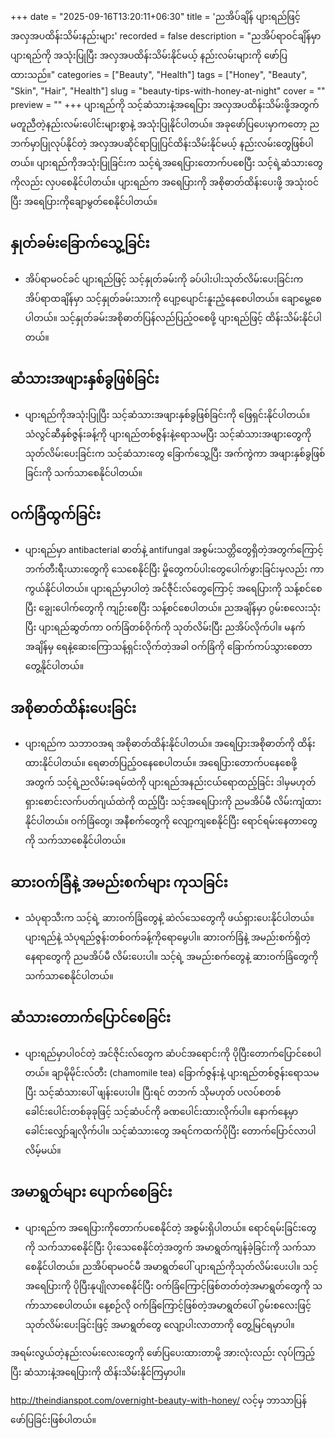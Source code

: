 +++
date = "2025-09-16T13:20:11+06:30"
title = 'ညအိပ်ချိန် ပျားရည်ဖြင့် အလှအပထိန်းသိမ်းနည်းများ'
recorded = false
description = "ညအိပ်ရာဝင်ချိန်မှာ ပျားရည်ကို အသုံးပြုပြီး အလှအပထိန်းသိမ်းနိုင်မယ့် နည်းလမ်းများကို ဖော်ပြထားသည်။"
categories = ["Beauty", "Health"]
tags = ["Honey", "Beauty", "Skin", "Hair", "Health"]
slug = "beauty-tips-with-honey-at-night"
cover = ""
preview = ""
+++
ပျားရည်ကို သင့်ဆံသားနဲ့အရေပြား အလှအပထိန်းသိမ်းဖို့အတွက် မတူညီတဲ့နည်းလမ်းပေါင်းများစွာနဲ့ အသုံးပြုနိုင်ပါတယ်။ အခုဖော်ပြပေးမှာကတော့ ညဘက်မှာပြုလုပ်နိုင်တဲ့ အလှအပဆိုင်ရာပြုပြင်ထိန်းသိမ်းနိုင်မယ့် နည်းလမ်းတွေဖြစ်ပါတယ်။ ပျားရည်ကိုအသုံးပြုခြင်းက သင့်ရဲ့အရေပြားတောက်ပစေပြီး သင့်ရဲ့ဆံသားတွေကိုလည်း လှပစေနိုင်ပါတယ်။ ပျားရည်က အရေပြားကို အစိုဓာတ်ထိန်းပေးဖို့ အသုံးဝင်ပြီး အရေပြားကိုချောမွတ်စေနိုင်ပါတယ်။

## နှုတ်ခမ်းခြောက်သွေ့ခြင်း
- အိပ်ရာမဝင်ခင် ပျားရည်ဖြင့် သင့်နှုတ်ခမ်းကို ခပ်ပါးပါးသုတ်လိမ်းပေးခြင်းက အိပ်ရာထချိန်မှာ သင့်နှုတ်ခမ်းသားကို ပျော့ပျောင်းနူးညံ့နေစေပါတယ်။ ချောမွေ့စေပါတယ်။ သင့်နှုတ်ခမ်းအစိုဓာတ်ပြန်လည်ပြည့်ဝစေဖို့ ပျားရည်ဖြင့် ထိန်းသိမ်းနိုင်ပါတယ်။

## ဆံသားအဖျားနှစ်ခွဖြစ်ခြင်း 
- ပျားရည်ကိုအသုံးပြုပြီး သင့်ဆံသားအဖျားနှစ်ခွဖြစ်ခြင်းကို ဖြေရှင်းနိုင်ပါတယ်။ သံလွင်ဆီနှစ်ဇွန်းခန့်ကို ပျားရည်တစ်ဇွန်းနဲ့ရောသမပြီး သင့်ဆံသားအဖျားတွေကို သုတ်လိမ်းပေးခြင်းက သင့်ဆံသားတွေ ခြောက်သွေ့ပြီး အက်ကွဲကာ အဖျားနှစ်ခွဖြစ်ခြင်းကို သက်သာစေနိုင်ပါတယ်။

## ဝက်ခြံထွက်ခြင်း
- ပျားရည်မှာ antibacterial ဓာတ်နဲ့ antifungal အစွမ်းသတ္တိတွေရှိတဲ့အတွက်ကြောင့် ဘက်တီးရီးယားတွေကို သေစေနိုင်ပြီး မှိုတွေကပ်ပါးတွေပေါက်ဖွားခြင်းမှလည်း ကာကွယ်နိုင်ပါတယ်။ ပျားရည်မှာပါတဲ့ အင်ဇီုင်းလ်တွေကြောင့် အရေပြားကို သန့်စင်စေပြီး ချွေးပေါက်တွေကို ကျဉ်းစေပြီး သန့်စင်စေပါတယ်။ ညအချိန်မှာ ဂွမ်းစလေးသုံးပြီး ပျားရည်ဆွတ်ကာ ဝက်ခြံတစ်ဝိုက်ကို သုတ်လိမ်းပြီး ညအိပ်လိုက်ပါ။ မနက်အချိန်မှ ရေနဲ့ဆေးကြောသန့်ရှင်းလိုက်တဲ့အခါ ဝက်ခြံကို ခြောက်ကပ်သွားစေတာတွေ့နိုင်ပါတယ်။

## အစိုဓာတ်ထိန်းပေးခြင်း
- ပျားရည်က သဘာဝအရ အစိုဓာတ်ထိန်းနိုင်ပါတယ်။ အရေပြားအစိုဓာတ်ကို ထိန်းထားနိုင်ပါတယ်။ ရေဓာတ်ပြည့်ဝနေစေပါတယ်။ အရေပြားတောက်ပနေစေဖို့အတွက် သင့်ရဲ့ညလိမ်းခရမ်ထဲကို ပျားရည်အနည်းငယ်ရောထည့်ခြင်း ဒါမှမဟုတ် ရှားစောင်းလက်ပတ်ဂျယ်ထဲကို ထည့်ပြီး သင့်အရေပြားကို ညမအိပ်မီ လိမ်းကျံထားနိုင်ပါတယ်။ ဝက်ခြံတွေ၊ အနီစက်တွေကို လျော့ကျစေနိုင်ပြီး ရောင်ရမ်းနေတာတွေကို သက်သာစေနိုင်ပါတယ်။

## ဆားဝက်ခြံနဲ့ အမည်းစက်များ ကုသခြင်း
- သံပုရာသီးက သင့်ရဲ့ ဆားဝက်ခြံတွေနဲ့ ဆဲလ်သေတွေကို ဖယ်ရှားပေးနိုင်ပါတယ်။ ပျားရည်နဲ့ သံပုရည်ဇွန်းတစ်ဝက်ခန့်ကိုရောမွေပါ။ ဆားဝက်ခြံနဲ့ အမည်းစက်ရှိတဲ့နေရာတွေကို ညမအိပ်မီ လိမ်းပေးပါ။ သင့်ရဲ့ အမည်းစက်တွေနဲ့ ဆားဝက်ခြံတွေကို သက်သာစေနိုင်ပါတယ်။

## ဆံသားတောက်ပြောင်စေခြင်း
- ပျားရည်မှာပါဝင်တဲ့ အင်ဇိုင်းလ်တွေက ဆံပင်အရောင်းကို ပိုပြီးတောက်ပြောင်စေပါတယ်။ ချာမိုမိုင်းလ်တီး (chamomile tea) ခြောက်ဇွန်းနဲ့ ပျားရည်တစ်ဇွန်းရောသမပြီး သင့်ဆံသားပေါ် ဖျန်းပေးပါ။ ပြီးရင် တဘက် သိုမဟုတ် ပလပ်စတစ်ခေါင်းပေါင်းတစ်ခုခုဖြင့် သင့်ဆံပင်ကို ခဏပေါင်းထားလိုက်ပါ။ နောက်နေ့မှာ ခေါင်းလျှော်ချလိုက်ပါ။ သင့်ဆံသားတွေ အရင်ကထက်ပိုပြီး တောက်ပြောင်လာပါလိမ့်မယ်။

## အမာရွတ်များ ပျောက်စေခြင်း
- ပျားရည်က အရေပြားကိုတောက်ပစေနိုင်တဲ့ အစွမ်းရှိပါတယ်။ ရောင်ရမ်းခြင်းတွေကို သက်သာစေနိုင်ပြီး ပိုးသေစေနိုင်တဲ့အတွက် အမာရွတ်ကျန်ခဲ့ခြင်းကို သက်သာစေနိုင်ပါတယ်။ ညအိပ်ရာမဝင်မီ အမာရွတ်ပေါ် ပျားရည်ကိုသုတ်လိမ်းပေးပါ။ သင့်အရေပြားကို ပိုပြီးနုပျိုလာစေနိုင်ပြီး ဝက်ခြံကြောင့်ဖြစ်တတ်တဲ့အမာရွတ်တွေကို သက်ာသာစေပါတယ်။ နေ့စဉ်လို ဝက်ခြံကြောင့်ဖြစ်တဲ့အမာရွတ်ပေါ် ဂွမ်းစလေးဖြင့် သုတ်လိမ်းပေးခြင်းဖြင့် အမာရွတ်တွေ လျော့ပါးလာတာကို တွေ့မြင်ရမှာပါ။

အရမ်းလွယ်တဲ့နည်းလမ်းလေးတွေကို ဖော်ပြပေးထားတာမို့ အားလုံးလည်း လုပ်ကြည့်ပြီး ဆံသားနဲ့အရေပြားကို ထိန်းသိမ်းနိုင်ကြမှာပါ။

http://theindianspot.com/overnight-beauty-with-honey/ လင့်မှ ဘာသာပြန်ဖော်ပြခြင်းဖြစ်ပါတယ်။